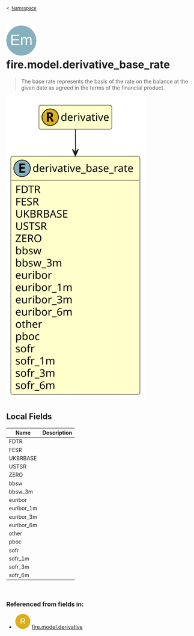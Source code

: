 <sub>&lt;&nbsp; [Namespace](index.md)</sub>
# <img src='images/enumType-lg.svg'/> fire.model.derivative_base_rate
>  
>The base rate represents the basis of the rate on the balance at the given date as agreed in the terms of the financial product.
> 
<img src='images/fire.model.derivative_base_rate.svg'/>


## Local Fields


| Name        | Description |
| ----------- | ----------- |
| FDTR |   |
| FESR |   |
| UKBRBASE |   |
| USTSR |   |
| ZERO |   |
| bbsw |   |
| bbsw_3m |   |
| euribor |   |
| euribor_1m |   |
| euribor_3m |   |
| euribor_6m |   |
| other |   |
| pboc |   |
| sofr |   |
| sofr_1m |   |
| sofr_3m |   |
| sofr_6m |   |

<br/>

### Referenced from fields in:
- <img src='images/recordType.svg'/> [fire.model.derivative](UDT-fire.model.derivative.md)
